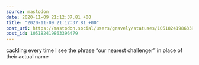 ```yaml
---
source: mastodon
date: 2020-11-09 21:12:37.81 +00
title: "2020-11-09 21:12:37.81 +00"
post_uri: https://mastodon.social/users/gravely/statuses/105182419863396479
post_id: 105182419863396479
---
```

cackling every time I see the phrase “our nearest challenger” in place of their actual name


